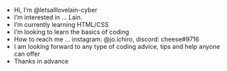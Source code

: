 - Hi, I’m @letsalllovelain-cyber
- I’m interested in ... Lain.
- I’m currently learning HTML/CSS
- I’m looking to learn the basics of coding 
- How to reach me ... instagram: @jo.ichiro, discord: cheese#9716
- I am looking forward to any type of coding advice, tips and help anyone can offer 
- Thanks in advance
